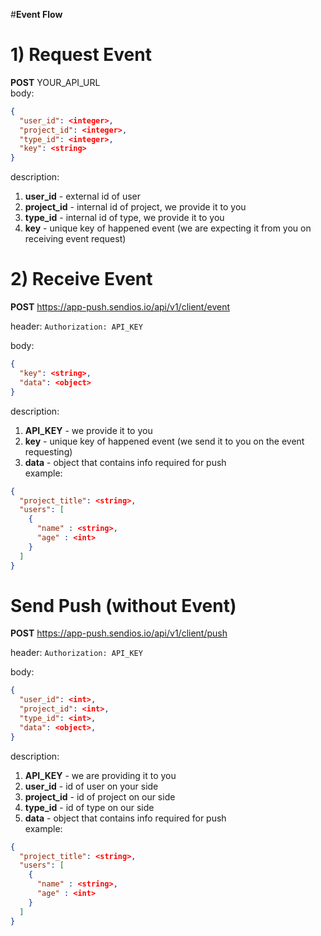 #**Event Flow**

# 1) Request Event <br>

**POST** YOUR_API_URL <br>
body:

```json
{
  "user_id": <integer>,
  "project_id": <integer>,
  "type_id": <integer>,
  "key": <string>
}
```

description:

1) **user_id** - external id of user
2) **project_id** - internal id of project, we provide it to you
3) **type_id** - internal id of type, we provide it to you
4) **key** - unique key of happened event (we are expecting it from you on receiving event request)

# 2) Receive Event

**POST** https://app-push.sendios.io/api/v1/client/event <br>

header:
```Authorization: API_KEY```<br>

body:

```json
{
  "key": <string>,
  "data": <object>
}
```

description:

1) **API_KEY** - we provide it to you
2) **key** - unique key of happened event (we send it to you on the event requesting)
3) **data** - object that contains info required for push <br>
example:

```json
{
  "project_title": <string>,
  "users": [
    {
      "name" : <string>,
      "age" : <int>
    }
  ]
}
```

# Send Push (without Event)

**POST** https://app-push.sendios.io/api/v1/client/push <br>

header: ```Authorization: API_KEY```<br>

body:

```json
{
  "user_id": <int>,
  "project_id": <int>,
  "type_id": <int>,
  "data": <object>,
}
```

description:

1) **API_KEY** - we are providing it to you
2) **user_id** - id of user on your side
3) **project_id** - id of project on our side
4) **type_id** - id of type on our side
5) **data** - object that contains info required for push <br>
example:

```json
{
  "project_title": <string>,
  "users": [
    {
      "name" : <string>,
      "age" : <int>
    }
  ]
}
```
